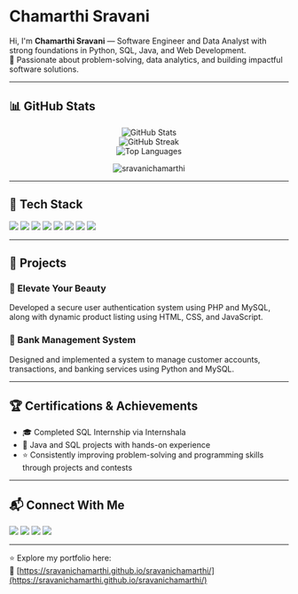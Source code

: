 # Chamarthi Sravani

Hi, I'm **Chamarthi Sravani** — Software Engineer and Data Analyst with strong foundations in Python, SQL, Java, and Web Development.  
🎯 Passionate about problem-solving, data analytics, and building impactful software solutions.

---

<!-- 📊 GitHub Stats -->
<h2>📊 GitHub Stats</h2>
<p align="center">
  <img src="https://github-readme-stats.vercel.app/api?username=sravanichamarthi&show_icons=true&theme=radical&hide_border=true" alt="GitHub Stats" />
  <br/>
  <img src="https://github-readme-streak-stats.herokuapp.com?user=sravanichamarthi&theme=radical&hide_border=true" alt="GitHub Streak" />
  <br/>
  <img src="https://github-readme-stats.vercel.app/api/top-langs/?username=sravanichamarthi&layout=compact&theme=radical&hide_border=true" alt="Top Languages" />
</p>

<!-- Profile views counter -->
<p align="center">
  <img src="https://komarev.com/ghpvc/?username=sravanichamarthi&label=Profile%20views&color=0e75b6&style=flat" alt="sravanichamarthi" />
</p>


---

## 🧰 Tech Stack

<p align="left">
  <img src="https://img.shields.io/badge/Python-3776AB?style=for-the-badge&logo=python&logoColor=white"/>
  <img src="https://img.shields.io/badge/SQL-4479A1?style=for-the-badge&logo=mysql&logoColor=white"/>
  <img src="https://img.shields.io/badge/Java-007396?style=for-the-badge&logo=java&logoColor=white"/>
  <img src="https://img.shields.io/badge/HTML5-E34F26?style=for-the-badge&logo=html5&logoColor=white"/>
  <img src="https://img.shields.io/badge/CSS3-264DE4?style=for-the-badge&logo=css3&logoColor=white"/>
  <img src="https://img.shields.io/badge/JavaScript-F0DB4F?style=for-the-badge&logo=javascript&logoColor=black"/>
  <img src="https://img.shields.io/badge/GitHub-181717?style=for-the-badge&logo=github&logoColor=white"/>
  <img src="https://img.shields.io/badge/VSCode-007ACC?style=for-the-badge&logo=visual-studio-code&logoColor=white"/>
</p>

---

## 🚀 Projects

### 💄 Elevate Your Beauty  
Developed a secure user authentication system using PHP and MySQL, along with dynamic product listing using HTML, CSS, and JavaScript.

### 🏦 Bank Management System  
Designed and implemented a system to manage customer accounts, transactions, and banking services using Python and MySQL.

---

## 🏆 Certifications & Achievements

- 🎓 Completed SQL Internship via Internshala  
- 📜 Java and SQL projects with hands-on experience  
- ⭐ Consistently improving problem-solving and programming skills through projects and contests

---

## 📬 Connect With Me

<p align="left">
  <a href="https://www.linkedin.com/in/sravani-chamarthi-716796264/"><img src="https://img.shields.io/badge/LinkedIn-chamarthi--sravani-blue?style=for-the-badge&logo=linkedin"></a>
  <a href="https://github.com/chamarthisravani"><img src="https://img.shields.io/badge/GitHub-chamarthisravani-black?style=for-the-badge&logo=github"></a>
  <a href="https://leetcode.com/u/chamarthisravani/"><img src="https://img.shields.io/badge/LeetCode-chamarthisravani-orange?style=for-the-badge&logo=leetcode"></a>
  <a href="https://www.hackerrank.com/profile/sravanichamarth2"><img src="https://img.shields.io/badge/HackerRank-sravanichamarth2-brightgreen?style=for-the-badge&logo=hackerrank"></a>
</p>

---

⭐ Explore my portfolio here:  
🔗 [https://sravanichamarthi.github.io/sravanichamarthi/](https://sravanichamarthi.github.io/sravanichamarthi/)

